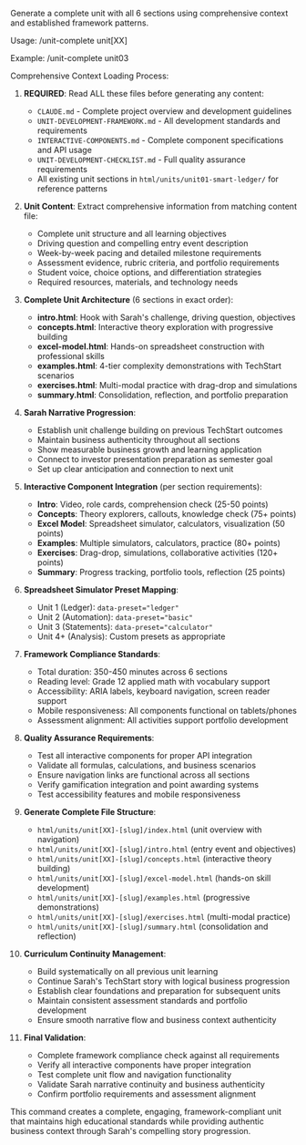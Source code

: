 Generate a complete unit with all 6 sections using comprehensive context and established framework patterns.

Usage: /unit-complete unit[XX]

Example: /unit-complete unit03

Comprehensive Context Loading Process:
1. **REQUIRED**: Read ALL these files before generating any content:
   - `CLAUDE.md` - Complete project overview and development guidelines
   - `UNIT-DEVELOPMENT-FRAMEWORK.md` - All development standards and requirements
   - `INTERACTIVE-COMPONENTS.md` - Complete component specifications and API usage
   - `UNIT-DEVELOPMENT-CHECKLIST.md` - Full quality assurance requirements
   - All existing unit sections in `html/units/unit01-smart-ledger/` for reference patterns

2. **Unit Content**: Extract comprehensive information from matching content file:
   - Complete unit structure and all learning objectives
   - Driving question and compelling entry event description
   - Week-by-week pacing and detailed milestone requirements
   - Assessment evidence, rubric criteria, and portfolio requirements
   - Student voice, choice options, and differentiation strategies
   - Required resources, materials, and technology needs

3. **Complete Unit Architecture** (6 sections in exact order):
   - **intro.html**: Hook with Sarah's challenge, driving question, objectives
   - **concepts.html**: Interactive theory exploration with progressive building
   - **excel-model.html**: Hands-on spreadsheet construction with professional skills
   - **examples.html**: 4-tier complexity demonstrations with TechStart scenarios
   - **exercises.html**: Multi-modal practice with drag-drop and simulations
   - **summary.html**: Consolidation, reflection, and portfolio preparation

4. **Sarah Narrative Progression**:
   - Establish unit challenge building on previous TechStart outcomes
   - Maintain business authenticity throughout all sections
   - Show measurable business growth and learning application
   - Connect to investor presentation preparation as semester goal
   - Set up clear anticipation and connection to next unit

5. **Interactive Component Integration** (per section requirements):
   - **Intro**: Video, role cards, comprehension check (25-50 points)
   - **Concepts**: Theory explorers, callouts, knowledge check (75+ points)
   - **Excel Model**: Spreadsheet simulator, calculators, visualization (50 points)
   - **Examples**: Multiple simulators, calculators, practice (80+ points)
   - **Exercises**: Drag-drop, simulations, collaborative activities (120+ points)
   - **Summary**: Progress tracking, portfolio tools, reflection (25 points)

6. **Spreadsheet Simulator Preset Mapping**:
   - Unit 1 (Ledger): `data-preset="ledger"`
   - Unit 2 (Automation): `data-preset="basic"`
   - Unit 3 (Statements): `data-preset="calculator"`
   - Unit 4+ (Analysis): Custom presets as appropriate

7. **Framework Compliance Standards**:
   - Total duration: 350-450 minutes across 6 sections
   - Reading level: Grade 12 applied math with vocabulary support
   - Accessibility: ARIA labels, keyboard navigation, screen reader support
   - Mobile responsiveness: All components functional on tablets/phones
   - Assessment alignment: All activities support portfolio development

8. **Quality Assurance Requirements**:
   - Test all interactive components for proper API integration
   - Validate all formulas, calculations, and business scenarios
   - Ensure navigation links are functional across all sections
   - Verify gamification integration and point awarding systems
   - Test accessibility features and mobile responsiveness

9. **Generate Complete File Structure**:
   - `html/units/unit[XX]-[slug]/index.html` (unit overview with navigation)
   - `html/units/unit[XX]-[slug]/intro.html` (entry event and objectives)
   - `html/units/unit[XX]-[slug]/concepts.html` (interactive theory building)
   - `html/units/unit[XX]-[slug]/excel-model.html` (hands-on skill development)
   - `html/units/unit[XX]-[slug]/examples.html` (progressive demonstrations)
   - `html/units/unit[XX]-[slug]/exercises.html` (multi-modal practice)
   - `html/units/unit[XX]-[slug]/summary.html` (consolidation and reflection)

10. **Curriculum Continuity Management**:
    - Build systematically on all previous unit learning
    - Continue Sarah's TechStart story with logical business progression
    - Establish clear foundations and preparation for subsequent units
    - Maintain consistent assessment standards and portfolio development
    - Ensure smooth narrative flow and business context authenticity

11. **Final Validation**:
    - Complete framework compliance check against all requirements
    - Verify all interactive components have proper integration
    - Test complete unit flow and navigation functionality
    - Validate Sarah narrative continuity and business authenticity
    - Confirm portfolio requirements and assessment alignment

This command creates a complete, engaging, framework-compliant unit that maintains high educational standards while providing authentic business context through Sarah's compelling story progression.